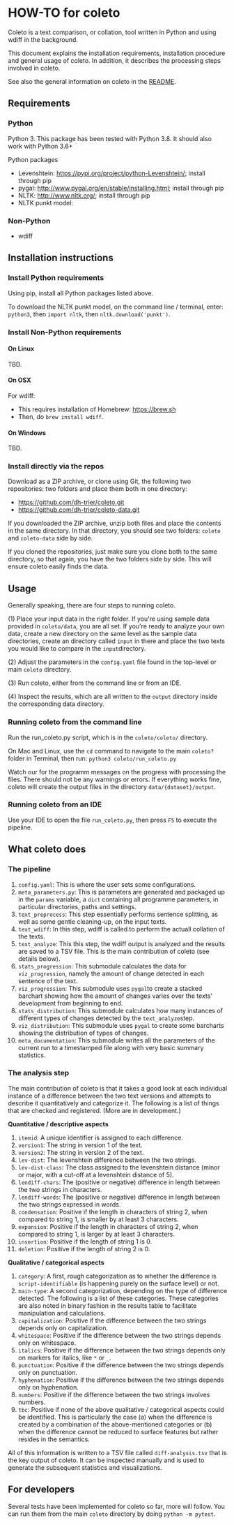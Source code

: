 # HOW-TO for coleto

Coleto is a text comparison, or collation, tool written in Python and using wdiff in the background. 

This document explains the installation requirements, installation procedure and general usage of coleto. In addition, it describes the processing steps involved in coleto. 

See also the general information on coleto in the [README](https://github.com/dh-trier/coleto/blob/main/README.md). 

## Requirements

### Python 

Python 3. This package has been tested with Python 3.8. It should also work with Python 3.6+

Python packages

* Levenshtein: https://pypi.org/project/python-Levenshtein/; install through pip
* pygal: http://www.pygal.org/en/stable/installing.html; install through pip
* NLTK: http://www.nltk.org/; install through pip
* NLTK punkt model: 

### Non-Python 

* wdiff


## Installation instructions

### Install Python requirements

Using pip, install all Python packages listed above. 

To download the NLTK punkt model, on the command line / terminal, enter: `python3`, then `import nltk`, then `nltk.download('punkt')`. 

### Install Non-Python requirements

#### On Linux 

TBD.

#### On OSX

For wdiff: 
- This requires installation of Homebrew: https://brew.sh
- Then, do `brew install wdiff`. 

#### On Windows

TBD.

### Install directly via the repos

Download as a ZIP archive, or clone using Git, the following two repositories: two folders and place them both in one directory:

* https://github.com/dh-trier/coleto.git
* https://github.com/dh-trier/coleto-data.git

If you downloaded the ZIP archive, unzip both files and place the contents in the same directory. In that directory, you should see two folders: `coleto` and `coleto-data` side by side. 

If you cloned the repositories, just make sure you clone both to the same directory, so that again, you have the two folders side by side. This will ensure coleto easily finds the data. 

## Usage

Generally speaking, there are four steps to running coleto. 

(1) Place your input data in the right folder. If you're using sample data provided in `coleto/data`, you are all set. If you're ready to analyze your own data, create a new directory on the same level as the sample data directories, create an directory called `input` in there and place the two texts you would like to compare in the `input`directory. 

(2) Adjust the parameters in the `config.yaml` file found in the top-level or main `coleto` directory. 

(3) Run coleto, either from the command line or from an IDE. 

(4) Inspect the results, which are all written to the `output` directory inside the corresponding data directory. 

### Running coleto from the command line

Run the run_coleto.py script, which is in the `coleto/coleto/` directory. 

On Mac and Linux, use  the `cd` command to navigate to the main `coleto?` folder in Terminal, then run: `python3 coleto/run_coleto.py`  

Watch our for the programm messages on the progress with processing the files. There should not be any warnings or errors. If everything works fine, coleto will create the output files in the directory `data/{dataset}/output`. 

### Running coleto from an IDE

Use your IDE to open the file `run_coleto.py`, then press `F5` to execute the pipeline. 

## What coleto does

### The pipeline

1. `config.yaml`: This is where the user sets some configurations. 
1. `meta_parameters.py`: This is parameters are generated and packaged up in the `params` variable, a `dict` containing all programme parameters, in particular directories, paths and settings. 
1. `text_preprocess`: This step essentially performs sentence splitting, as well as some gentle cleaning-up, on the input texts. 
1. `text_wdiff`: In this step, wdiff is called to perform the actuall collation of the texts. 
1. `text_analyze`: This this step, the wdiff output is analyzed and the results are saved to a TSV file. This is the main contribution of coleto (see details below). 
1. `stats_progression`: This submodule calculates the data for `viz_progression`, namely the amount of change detected in each sentence of the text.
1. `viz_progression`: This submodule uses `pygal`to create a stacked barchart showing how the amount of changes varies over the texts' development from beginning to end.
1. `stats_distribution`: This submodule calculates how many instances of different types of changes detected by the `text_analyze`step. 
1. `viz_distribution`: This submodule uses `pygal` to create some barcharts showing the distribution of types of changes. 
1. `meta_documentation`: This submodule writes all the parameters of the current run to a timestamped file along with very basic summary statistics. 

### The analysis step 

The main contribution of coleto is that it takes a good look at each individual instance of a difference between the two text versions and attempts to describe it quantitatively and categorize it. The following is a list of things that are checked and registered. (More are in development.)

**Quantitative / descriptive aspects**

1. `itemid`: A unique identifier is assigned to each difference. 
1. `version1`: The string in version 1 of the text. 
1. `version2`: The string in version 2 of the text. 
1. `lev-dist`: The levenshtein difference between the two strings. 
1. `lev-dist-class`: The class assigned to the levenshtein distance (minor or major, with a cut-off at a levenshtein distance of 5). 
1. `lendiff-chars`: The (positive or negative) difference in length between the two strings in characters. 
1. `lendiff-words`: The (positive or negative) difference in length between the two strings expressed in words. 
1. `condensation`: Positive if the length in characters of string 2, when compared to string 1, is smaller by at least 3 characters. 
1. `expansion`: Positive if the length in characters of string 2, when compared to string 1, is larger by at least 3 characters. 
1. `insertion`: Positive if the length of string 1 is 0. 
1. `deletion`: Positive if the length of string 2 is 0. 

**Qualitative / categorical aspects** 

1. `category`: A first, rough categorization as to whether the difference is `script-identifiable` (is happening purely on the surface level) or not. 
1. `main-type`: A second categorization, depending on the type of difference detected. The following is a list of these categories. These categories are also noted in binary fashion in the results table to facilitate manipulation and calculations. 
1. `capitalization`: Positive if the difference between the two strings depends only on capitalization. 
1. `whitespace`: Positive if the difference between the two strings depends only on whitespace. 
1. `italics`: Positive if the difference between the two strings depends only on markers for italics, like `*` or `_`. 
1. `punctuation`: Positive if the difference between the two strings depends only on punctuation. 
1. `hyphenation`: Positive if the difference between the two strings depends only on hyphenation. 
1. `numbers`: Positive if the difference between the two strings involves numbers. 
1. `tbc`: Positive if none of the above qualitative / categorical aspects could be identified. This is particularly the case (a) when the difference is created by a combination of the above-mentioned categories or (b) when the difference cannot be reduced to surface features but rather resides in the semantics. 

All of this information is written to a TSV file called `diff-analysis.tsv` that is the key output of coleto. It can be inspected manually and is used to generate the subsequent statistics and visualizations. 


## For developers

Several tests have been implemented for coleto so far, more will follow. You can run them from the main `coleto` directory by doing `python -m pytest`. 

